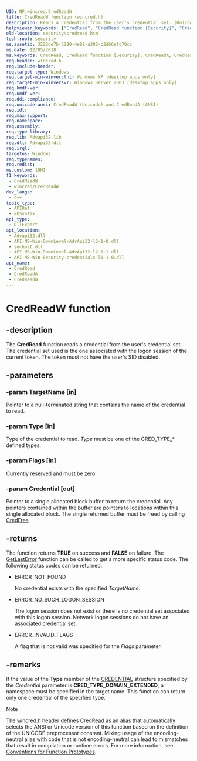 ```yaml
---
UID: NF:wincred.CredReadW
title: CredReadW function (wincred.h)
description: Reads a credential from the user's credential set. (Unicode)
helpviewer_keywords: ["CredRead", "CredRead function [Security]", "CredReadW", "_cred_credread", "security.credread", "wincred/CredRead", "wincred/CredReadW"]
old-location: security\credread.htm
tech.root: security
ms.assetid: 3222de7b-5290-4e82-a382-b2db6afc78cc
ms.date: 12/05/2018
ms.keywords: CredRead, CredRead function [Security], CredReadA, CredReadW, _cred_credread, security.credread, wincred/CredRead, wincred/CredReadA, wincred/CredReadW
req.header: wincred.h
req.include-header: 
req.target-type: Windows
req.target-min-winverclnt: Windows XP [desktop apps only]
req.target-min-winversvr: Windows Server 2003 [desktop apps only]
req.kmdf-ver: 
req.umdf-ver: 
req.ddi-compliance: 
req.unicode-ansi: CredReadW (Unicode) and CredReadA (ANSI)
req.idl: 
req.max-support: 
req.namespace: 
req.assembly: 
req.type-library: 
req.lib: Advapi32.lib
req.dll: Advapi32.dll
req.irql: 
targetos: Windows
req.typenames: 
req.redist: 
ms.custom: 19H1
f1_keywords:
 - CredReadW
 - wincred/CredReadW
dev_langs:
 - c++
topic_type:
 - APIRef
 - kbSyntax
api_type:
 - DllExport
api_location:
 - Advapi32.dll
 - API-MS-Win-DownLevel-AdvApi32-l2-1-0.dll
 - sechost.dll
 - API-MS-Win-DownLevel-AdvApi32-l2-1-1.dll
 - API-MS-Win-Security-credentials-l1-1-0.dll
api_name:
 - CredRead
 - CredReadA
 - CredReadW
---
```


# CredReadW function


## -description

The <b>CredRead</b> function reads a credential from the user's credential set. The credential set used is the one associated with the logon session of the current token. The token must not have the user's SID disabled.

## -parameters

### -param TargetName [in]

Pointer to a null-terminated string that contains the name of the credential to read.

### -param Type [in]

Type of the credential to read. <i>Type</i> must be one of the CRED_TYPE_* defined types.

### -param Flags [in]

Currently reserved and must be zero.

### -param Credential [out]

Pointer to a single allocated block buffer to return the credential.
Any pointers contained within the buffer are pointers to locations within this single allocated block. The single returned buffer must be freed by calling <a href="/windows/desktop/api/wincred/nf-wincred-credfree">CredFree</a>.

## -returns

The function returns <b>TRUE</b> on success and <b>FALSE</b> on failure. The <a href="/windows/desktop/api/errhandlingapi/nf-errhandlingapi-getlasterror">GetLastError</a> function can be called to get a more specific status code. The following status codes can be returned:

<ul>
<li>ERROR_NOT_FOUND 


No credential exists with the specified <i>TargetName</i>.
								

</li>
<li>ERROR_NO_SUCH_LOGON_SESSION 


The logon session does not exist or there is no credential set associated with this logon session. Network logon sessions do not have an associated credential set.

</li>
<li>ERROR_INVALID_FLAGS 


A flag that is not valid was specified for the <i>Flags</i> parameter.

</li>
</ul>

## -remarks

If the value of the <b>Type</b> member of the <a href="/windows/desktop/api/wincred/ns-wincred-credentiala">CREDENTIAL</a> structure specified by the <i>Credential</i>  parameter is <b>CRED_TYPE_DOMAIN_EXTENDED</b>, a namespace must be specified in the target name. This function can return only one credential of the specified type.




> [!NOTE]
> The wincred.h header defines CredRead as an alias that automatically selects the ANSI or Unicode version of this function based on the definition of the UNICODE preprocessor constant. Mixing usage of the encoding-neutral alias with code that is not encoding-neutral can lead to mismatches that result in compilation or runtime errors. For more information, see [Conventions for Function Prototypes](/windows/win32/intl/conventions-for-function-prototypes).
